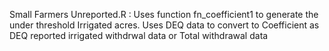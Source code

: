 Small Farmers Unreported.R : Uses function fn_coefficient1 to generate the under threshold Irrigated acres. Uses DEQ data to convert to Coefficient as DEQ reported irrigated withdrwal data or Total withdrawal data
